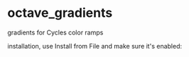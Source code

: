 # octave_gradients
gradients for Cycles color ramps

installation, use Install from File and make sure it's enabled:
